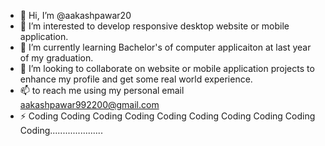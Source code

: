 - 👋 Hi, I’m @aakashpawar20
- 👀 I’m interested to develop responsive desktop website or mobile application.
- 🌱 I’m currently learning Bachelor's of computer applicaiton at last year of my graduation.
- 💞️ I’m looking to collaborate on website or mobile application projects to enhance my profile and get some real world experience.
- 📫 to reach me using my personal email aakashpawar992200@gmail.com
- ⚡ Coding Coding  Coding Coding  Coding Coding  Coding Coding  Coding Coding.....................

<!---
aakashpawar20/aakashpawar20 is a ✨ special ✨ repository because its `README.md` (this file) appears on your GitHub profile.
You can click the Preview link to take a look at your changes.
--->
